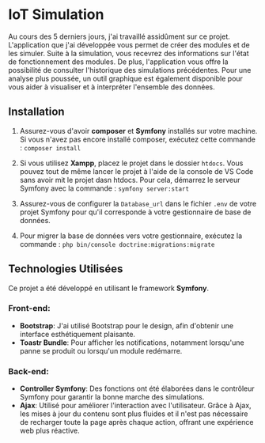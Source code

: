 # IoT Simulation

Au cours des 5 derniers jours, j'ai travaillé assidûment sur ce projet. L'application que j'ai développée vous permet de créer des modules et de les simuler. Suite à la simulation, vous recevrez des informations sur l'état de fonctionnement des modules. De plus, l'application vous offre la possibilité de consulter l'historique des simulations précédentes. Pour une analyse plus poussée, un outil graphique est également disponible pour vous aider à visualiser et à interpréter l'ensemble des données.

## Installation

1. Assurez-vous d'avoir **composer** et **Symfony** installés sur votre machine. Si vous n'avez pas encore installé composer, exécutez cette commande : `composer install`

2. Si vous utilisez **Xampp**, placez le projet dans le dossier `htdocs`. Vous pouvez tout de même lancer le projet à l'aide de la console de VS Code sans avoir mit le projet dasn htdocs. Pour cela, démarrez le serveur Symfony avec la commande : `symfony server:start`


3. Assurez-vous de configurer la `Database_url` dans le fichier `.env` de votre projet Symfony pour qu'il corresponde à votre gestionnaire de base de données.

4. Pour migrer la base de données vers votre gestionnaire, exécutez la commande : `php bin/console doctrine:migrations:migrate`


## Technologies Utilisées

Ce projet a été développé en utilisant le framework **Symfony**. 

### Front-end:
- **Bootstrap**: J'ai utilisé Bootstrap pour le design, afin d'obtenir une interface esthétiquement plaisante.
- **Toastr Bundle**: Pour afficher les notifications, notamment lorsqu'une panne se produit ou lorsqu'un module redémarre.

### Back-end:
- **Controller Symfony**: Des fonctions ont été élaborées dans le contrôleur Symfony pour garantir la bonne marche des simulations.
- **Ajax**: Utilisé pour améliorer l'interaction avec l'utilisateur. Grâce à Ajax, les mises à jour du contenu sont plus fluides et il n'est pas nécessaire de recharger toute la page après chaque action, offrant une expérience web plus réactive.



